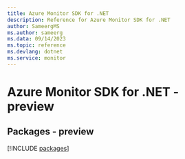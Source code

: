 ```yaml
---
title: Azure Monitor SDK for .NET
description: Reference for Azure Monitor SDK for .NET
author: SameergMS
ms.author: sameerg
ms.data: 09/14/2023
ms.topic: reference
ms.devlang: dotnet
ms.service: monitor
---
```

# Azure Monitor SDK for .NET - preview
## Packages - preview
[!INCLUDE [packages](monitor-index.md)]